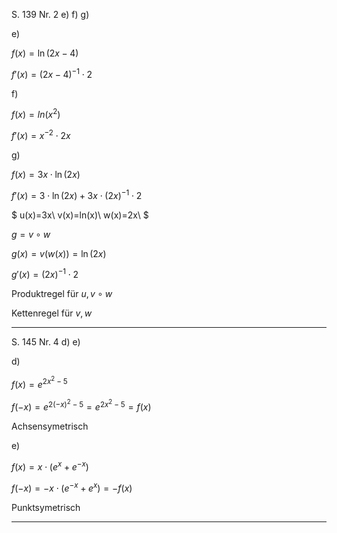 S. 139 Nr. 2 e) f) g)

e)

$f(x)=\ln(2x-4)$

$f'(x)=(2x-4)^{-1}\cdot2$

f)

$f(x)=ln(x^2)$

$f'(x)=x^{-2}\cdot 2x$

g)

$f(x)=3x\cdot\ln(2x)$

$f'(x)=3\cdot\ln(2x)+3x\cdot(2x)^{-1}\cdot2$


$
u(x)=3x\\
v(x)=ln(x)\\
w(x)=2x\\
$

$g = v \circ w$

$g(x)=v(w(x))=\ln(2x)$

$g'(x)=(2x)^{-1}\cdot2$

Produktregel für $u, v \circ w$

Kettenregel für $v, w$

---

S. 145 Nr. 4 d) e)

d)

$f(x)=e^{2x^2-5}$

$f(-x)=e^{2(-x)^2-5}=e^{2x^2-5}=f(x)$

Achsensymetrisch

e)

$f(x)=x\cdot(e^x+e^{-x})$

$f(-x)=-x\cdot(e^{-x}+e^x)=-f(x)$

Punktsymetrisch

---

